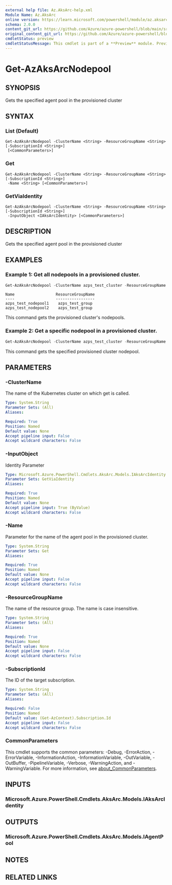 ```yaml
---
external help file: Az.AksArc-help.xml
Module Name: Az.AksArc
online version: https://learn.microsoft.com/powershell/module/az.aksarc/get-azaksarcnodepool
schema: 2.0.0
content_git_url: https://github.com/Azure/azure-powershell/blob/main/src/AksArc/AksArc/help/Get-AzAksArcNodepool.md
original_content_git_url: https://github.com/Azure/azure-powershell/blob/main/src/AksArc/AksArc/help/Get-AzAksArcNodepool.md
cmdletStatus: preview
cmdletStatusMessage: This cmdlet is part of a **Preview** module. Preview versions aren't recommended for use in production environments. For more information, see https://aka.ms/azps-refstatus.
---
```


# Get-AzAksArcNodepool

## SYNOPSIS
Gets the specified agent pool in the provisioned cluster

## SYNTAX

### List (Default)
```
Get-AzAksArcNodepool -ClusterName <String> -ResourceGroupName <String> [-SubscriptionId <String>]
 [<CommonParameters>]
```

### Get
```
Get-AzAksArcNodepool -ClusterName <String> -ResourceGroupName <String> [-SubscriptionId <String>]
 -Name <String> [<CommonParameters>]
```

### GetViaIdentity
```
Get-AzAksArcNodepool -ClusterName <String> -ResourceGroupName <String> [-SubscriptionId <String>]
 -InputObject <IAksArcIdentity> [<CommonParameters>]
```

## DESCRIPTION
Gets the specified agent pool in the provisioned cluster

## EXAMPLES

### Example 1: Get all nodepools in a provisioned cluster.
```powershell
Get-AzAksArcNodepool -ClusterName azps_test_cluster -ResourceGroupName azps_test_group
```

```output
Name                  ResourceGroupName
----                  -----------------
azps_test_nodepool1    azps_test_group
azps_test_nodepool2    azps_test_group
```

This command gets the provisioned cluster's nodepools.

### Example 2: Get a specific nodepool in a provisioned cluster.
```powershell
Get-AzAksArcNodepool -ClusterName azps_test_cluster -ResourceGroupName azps_test_group -Name azps_test_nodepool1
```

This command gets the specified provisioned cluster nodepool.

## PARAMETERS

### -ClusterName
The name of the Kubernetes cluster on which get is called.

```yaml
Type: System.String
Parameter Sets: (All)
Aliases:

Required: True
Position: Named
Default value: None
Accept pipeline input: False
Accept wildcard characters: False
```

### -InputObject
Identity Parameter

```yaml
Type: Microsoft.Azure.PowerShell.Cmdlets.AksArc.Models.IAksArcIdentity
Parameter Sets: GetViaIdentity
Aliases:

Required: True
Position: Named
Default value: None
Accept pipeline input: True (ByValue)
Accept wildcard characters: False
```

### -Name
Parameter for the name of the agent pool in the provisioned cluster.

```yaml
Type: System.String
Parameter Sets: Get
Aliases:

Required: True
Position: Named
Default value: None
Accept pipeline input: False
Accept wildcard characters: False
```

### -ResourceGroupName
The name of the resource group.
The name is case insensitive.

```yaml
Type: System.String
Parameter Sets: (All)
Aliases:

Required: True
Position: Named
Default value: None
Accept pipeline input: False
Accept wildcard characters: False
```

### -SubscriptionId
The ID of the target subscription.

```yaml
Type: System.String
Parameter Sets: (All)
Aliases:

Required: False
Position: Named
Default value: (Get-AzContext).Subscription.Id
Accept pipeline input: False
Accept wildcard characters: False
```

### CommonParameters
This cmdlet supports the common parameters: -Debug, -ErrorAction, -ErrorVariable, -InformationAction, -InformationVariable, -OutVariable, -OutBuffer, -PipelineVariable, -Verbose, -WarningAction, and -WarningVariable. For more information, see [about_CommonParameters](http://go.microsoft.com/fwlink/?LinkID=113216).

## INPUTS

### Microsoft.Azure.PowerShell.Cmdlets.AksArc.Models.IAksArcIdentity

## OUTPUTS

### Microsoft.Azure.PowerShell.Cmdlets.AksArc.Models.IAgentPool

## NOTES

## RELATED LINKS
